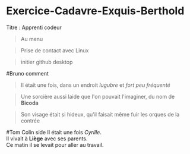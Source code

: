 # Exercice-Cadavre-Exquis-Berthold
 Titre : Apprenti codeur

 >Au menu 
 
 >Prise de contact avec Linux
 
 >initier github desktop
 
 #Bruno comment
>Il était une fois, dans un endroit *lugubre* et *fort peu fréquenté*

>Une sorcière aussi laide que l'on pouvait l'imaginer, du nom de **Bicoda**

>Son visage était si hideux, qu'il faisait même fuir les orques de la contrée  

#Tom Colin side
Il était une fois *Cyrille*.  
Il vivait à **Liège** avec ses parents.  
Ce matin il se levait pour aller au travail.  

